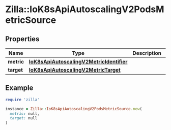 # Zilla::IoK8sApiAutoscalingV2PodsMetricSource

## Properties

| Name | Type | Description | Notes |
| ---- | ---- | ----------- | ----- |
| **metric** | [**IoK8sApiAutoscalingV2MetricIdentifier**](IoK8sApiAutoscalingV2MetricIdentifier.md) |  |  |
| **target** | [**IoK8sApiAutoscalingV2MetricTarget**](IoK8sApiAutoscalingV2MetricTarget.md) |  |  |

## Example

```ruby
require 'zilla'

instance = Zilla::IoK8sApiAutoscalingV2PodsMetricSource.new(
  metric: null,
  target: null
)
```

